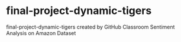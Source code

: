 # final-project-dynamic-tigers
final-project-dynamic-tigers created by GitHub Classroom
Sentiment Analysis on Amazon Dataset
